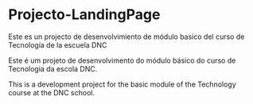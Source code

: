 # Projecto-LandingPage
Este es un projecto de desenvolvimiento de módulo basico del curso de Tecnología de la escuela DNC

Este é um projeto de desenvolvimento do módulo básico do curso de Tecnologia da escola DNC.

 This is a development project for the basic module of the Technology course at the DNC school.
 
